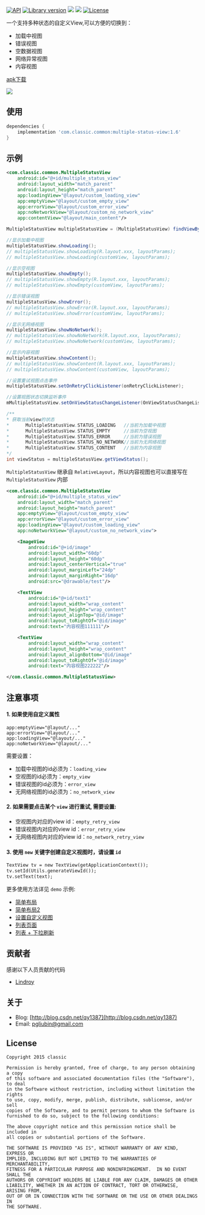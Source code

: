 <p>
  <a href="https://developer.android.com/reference/android/os/Build.VERSION_CODES.html#ICE_CREAM_SANDWICH"><img src="https://img.shields.io/badge/API-14%2B-blue.svg?style=flat" alt="API" /></a>
  <a href="javascript:void(0);"><img src="https://img.shields.io/badge/Version-v1.6-brightgreen.svg" alt="Library version" /></a>
  <a href="http://www.methodscount.com/?lib=com.classic.common%3Amultiple-status-view%3A1.6"><img src="https://img.shields.io/badge/Methods count-52-e91e63.svg"/></a>
  <a href="http://www.methodscount.com/?lib=com.classic.common%3Amultiple-status-view%3A1.6"><img src="https://img.shields.io/badge/Size-7 KB-e91e63.svg"/></a>
  <a href="LICENSE.txt"><img src="https://img.shields.io/npm/l/express.svg?maxAge=2592000" alt="License" /></a>
</p>

一个支持多种状态的自定义View,可以方便的切换到：
- 加载中视图
- 错误视图
- 空数据视图
- 网络异常视图
- 内容视图

[apk下载](https://github.com/qyxxjd/MultipleStatusView/blob/master/apk/MultipleStatusView.apk?raw=true)

![](https://github.com/qyxxjd/MultipleStatusView/blob/master/screenshots/demo.gif)

## 使用

```gradle
dependencies {
    implementation 'com.classic.common:multiple-status-view:1.6'
}
```

## 示例

```xml
<com.classic.common.MultipleStatusView
    android:id="@+id/multiple_status_view"
    android:layout_width="match_parent"
    android:layout_height="match_parent"
    app:loadingView="@layout/custom_loading_view"
    app:emptyView="@layout/custom_empty_view"
    app:errorView="@layout/custom_error_view"
    app:noNetworkView="@layout/custom_no_network_view"
    app:contentView="@layout/main_content"/>
```

```java
MultipleStatusView multipleStatusView = (MultipleStatusView) findViewById(R.id.multiple_status_view);

//显示加载中视图
multipleStatusView.showLoading();
// multipleStatusView.showLoading(R.layout.xxx, layoutParams);
// multipleStatusView.showLoading(customView, layoutParams);

//显示空视图
multipleStatusView.showEmpty();
// multipleStatusView.showEmpty(R.layout.xxx, layoutParams);
// multipleStatusView.showEmpty(customView, layoutParams);

//显示错误视图
multipleStatusView.showError();
// multipleStatusView.showError(R.layout.xxx, layoutParams);
// multipleStatusView.showError(customView, layoutParams);

//显示无网络视图
multipleStatusView.showNoNetwork();
// multipleStatusView.showNoNetwork(R.layout.xxx, layoutParams);
// multipleStatusView.showNoNetwork(customView, layoutParams);

//显示内容视图
multipleStatusView.showContent();
// multipleStatusView.showContent(R.layout.xxx, layoutParams);
// multipleStatusView.showContent(customView, layoutParams);

//设置重试视图点击事件
multipleStatusView.setOnRetryClickListener(onRetryClickListener);

//设置视图状态切换监听事件
mMultipleStatusView.setOnViewStatusChangeListener(OnViewStatusChangeListener);

/**
* 获取当前view的状态
*      MultipleStatusView.STATUS_LOADING   //当前为加载中视图
*      MultipleStatusView.STATUS_EMPTY     //当前为空视图
*      MultipleStatusView.STATUS_ERROR     //当前为错误视图
*      MultipleStatusView.STATUS_NO_NETWORK//当前为无网络视图
*      MultipleStatusView.STATUS_CONTENT   //当前为内容视图
*/
int viewStatus = multipleStatusView.getViewStatus();

```

`MultipleStatusView` 继承自 `RelativeLayout`，所以内容视图也可以直接写在 `MultipleStatusView` 内部
```xml
<com.classic.common.MultipleStatusView
    android:id="@+id/multiple_status_view"
    android:layout_width="match_parent"
    android:layout_height="match_parent"
    app:emptyView="@layout/custom_empty_view"
    app:errorView="@layout/custom_error_view"
    app:loadingView="@layout/custom_loading_view"
    app:noNetworkView="@layout/custom_no_network_view">

    <ImageView
        android:id="@+id/image"
        android:layout_width="60dp"
        android:layout_height="60dp"
        android:layout_centerVertical="true"
        android:layout_marginLeft="24dp"
        android:layout_marginRight="16dp"
        android:src="@drawable/test"/>

    <TextView
        android:id="@+id/text1"
        android:layout_width="wrap_content"
        android:layout_height="wrap_content"
        android:layout_alignTop="@id/image"
        android:layout_toRightOf="@id/image"
        android:text="内容视图111111"/>

    <TextView
        android:layout_width="wrap_content"
        android:layout_height="wrap_content"
        android:layout_alignBottom="@id/image"
        android:layout_toRightOf="@id/image"
        android:text="内容视图222222"/>

</com.classic.common.MultipleStatusView>
```

## 注意事项

#### 1. 如果使用自定义属性
```
app:emptyView="@layout/..."
app:errorView="@layout/..."
app:loadingView="@layout/..."
app:noNetworkView="@layout/..."
```
需要设置：

- 加载中视图的id必须为：`loading_view`
- 空视图的id必须为：`empty_view`
- 错误视图的id必须为：`error_view`
- 无网络视图的id必须为：`no_network_view`


#### 2. 如果需要点击某个 `view` 进行重试, 需要设置:

- 空视图内对应的view id：`empty_retry_view`
- 错误视图内对应的view id：`error_retry_view`
- 无网络视图内对应的view id：`no_network_retry_view`


#### 3. 使用 `new` 关键字创建自定义视图时，请设置 `id`

```xml
TextView tv = new TextView(getApplicationContext());
tv.setId(Utils.generateViewId());
tv.setText(text);
```

更多使用方法详见 `demo` 示例:

- [简单布局](https://github.com/qyxxjd/MultipleStatusView/blob/master/app/src/main/res/layout/activity_simple.xml)
- [简单布局2](https://github.com/qyxxjd/MultipleStatusView/blob/master/app/src/main/res/layout/activity_simple2.xml)
- [设置自定义视图](https://github.com/qyxxjd/MultipleStatusView/blob/master/app/src/main/java/com/classic/common/simple/CustomActivity.java)
- [列表页面](https://github.com/qyxxjd/MultipleStatusView/blob/master/app/src/main/res/layout/activity_list.xml)
- [列表 + 下拉刷新](https://github.com/qyxxjd/MultipleStatusView/blob/master/app/src/main/res/layout/activity_refresh.xml)


## 贡献者

感谢以下人员贡献的代码
- [Lindroy](https://github.com/Lindroy)


## 关于

* Blog: [http://blog.csdn.net/qy1387](http://blog.csdn.net/qy1387)
* Email: [pgliubin@gmail.com](http://mail.qq.com/cgi-bin/qm_share?t=qm_mailme&email=pgliubin@gmail.com)

## License

```
Copyright 2015 classic

Permission is hereby granted, free of charge, to any person obtaining a copy
of this software and associated documentation files (the "Software"), to deal
in the Software without restriction, including without limitation the rights
to use, copy, modify, merge, publish, distribute, sublicense, and/or sell
copies of the Software, and to permit persons to whom the Software is
furnished to do so, subject to the following conditions:

The above copyright notice and this permission notice shall be included in
all copies or substantial portions of the Software.

THE SOFTWARE IS PROVIDED "AS IS", WITHOUT WARRANTY OF ANY KIND, EXPRESS OR
IMPLIED, INCLUDING BUT NOT LIMITED TO THE WARRANTIES OF MERCHANTABILITY,
FITNESS FOR A PARTICULAR PURPOSE AND NONINFRINGEMENT.  IN NO EVENT SHALL THE
AUTHORS OR COPYRIGHT HOLDERS BE LIABLE FOR ANY CLAIM, DAMAGES OR OTHER
LIABILITY, WHETHER IN AN ACTION OF CONTRACT, TORT OR OTHERWISE, ARISING FROM,
OUT OF OR IN CONNECTION WITH THE SOFTWARE OR THE USE OR OTHER DEALINGS IN
THE SOFTWARE.
```
